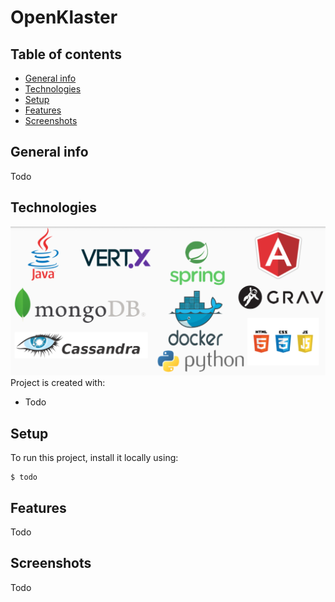 # OpenKlaster
## Table of contents
* [General info](#general-info)
* [Technologies](#technologies)
* [Setup](#setup)
* [Features](#features)
* [Screenshots](#screenshots)

## General info
Todo
	
## Technologies
![Technologies](img/techstack.png)
Project is created with:
* Todo
	
## Setup
To run this project, install it locally using:

```
$ todo
```
## Features
Todo
## Screenshots
Todo

